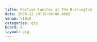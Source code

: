 ```yaml
---
title: Festive lunches at The Burlington
date: 2008-12-20T19:00:00.000Z
venue: v1919
categories: gig
board: 8
layout: gig
---
```

